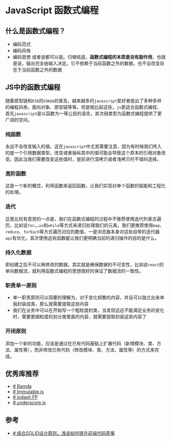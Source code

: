 # JavaScript 函数式编程

## 什么是函数式编程？
- 编码范式
- 编码风格
- 编码思想
或者说都可以是。归根结底，**函数式编程的本质是没有副作用**，也就是说，输出完全由输入决定。它不依赖于当前函数之外的数据，也不会改变存在于当前函数之外的数据

## JS中的函数式编程

随着原型链和`ES6`的class的普及，越来越多的`javascript`爱好者提出了多种多样的编程风格，面向对象、原型链等等。但是相比起这些，`js`更适合函数式编程，首先`javascript`是以函数为一等公民的语言，其次弱类型为函数式编程提供了更广阔的空间。

### 纯函数
永远不会改变输入的值。这在`javascript`中尤其需要注意，因为有时候我们传入的是一个引用数据类型，改变或者操纵其中的值可能会导致这个原本的引用对象改变。因此当我们需要改变这些值时，提前进行深拷贝或者浅拷贝时不错的选择。

### 高阶函数
这是一个新的概念，利用函数来返回函数，让我们实现对单个函数的赋能和工程化的处理。

### 迭代
这里比较有意思的一点是，我们在函数式编程的过程中不推荐使用迭代列表去遍历，比如说`for……in`和`while`等方式来递归处理我们的元素。我们更推荐使用`map`、`reduce`、`forEach`等方式遍历对应的数值，一是浏览器本身对这些自带的迭代器`api`有优化，其次使用这些函数能让我们更明确当前的递归操作的目的是什么。

### 持久化数据
即创建之后不可以再修改的数据。其实就是确保数据的不可变性，比如说`react`的单向数据流，就利用函数式编程的思想很好的保证了数据流的一致性。

### 职责单一原则

-   单一职责原则可以简要的理解为，对于变化频繁的内容，并且可以独立出来单独封装成类，那么就需要提取这些内容
-   我们在业务中可以在开始写一个粗粒度的类，当发现远远不能满足业务的变化时，需要更细粒度的划分类里面的内容，就需要提取封装这些内容了

### 开闭原则

添加一个新的功能，应该是通过在已有代码基础上扩展代码（新增模块、类、方法、属性等），而非修改已有代码（修改模块、类、方法、属性等）的方式来完成。

## 优秀库推荐

- [# Ramda](https://ramdajs.com/)
- [# Immutable.js](https://immutable-js.com/)
- [# lodash FP](https://github.com/lodash/lodash/wiki/FP-Guide)
- [# underscore.js](https://underscorejs.org/)

## 参考
- [# 结合SOLID设计原则，浅谈如何提升前端代码质量](https://mp.weixin.qq.com/s/57ZP0EWbWnxgnGdY_12tng)




